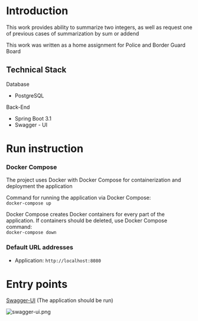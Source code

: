 # Introduction
This work provides ability to summarize two integers, as well as request one of previous cases of summarization by sum or addend

This work was written as a home assignment for Police and Border Guard Board

## Technical Stack

Database
- PostgreSQL

Back-End
- Spring Boot 3.1
- Swagger - UI

# Run instruction

### Docker Compose
The project uses Docker with Docker Compose for containerization and deployment the application

Command for running the application via Docker Compose:  
```docker-compose up ```

Docker Compose creates Docker containers for every part of the application.
If containers should be deleted, use Docker Compose command:  
```docker-compose down```

### Default URL addresses

- Application: ```http://localhost:8080```

# Entry points

[Swagger-UI](http://localhost:8080/swagger-ui/index.html) (The application should be run)

![swagger-ui.png](assets/swagger-ui.png)
